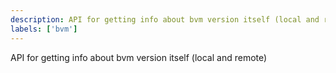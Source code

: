 ```yaml
---
description: API for getting info about bvm version itself (local and remote)
labels: ['bvm']
---
```


API for getting info about bvm version itself (local and remote)